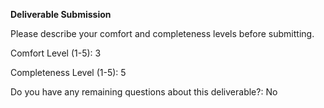 **Deliverable Submission**

Please describe your comfort and completeness levels before submitting.

Comfort Level (1-5): 3

Completeness Level (1-5): 5

Do you have any remaining questions about this deliverable?: No
